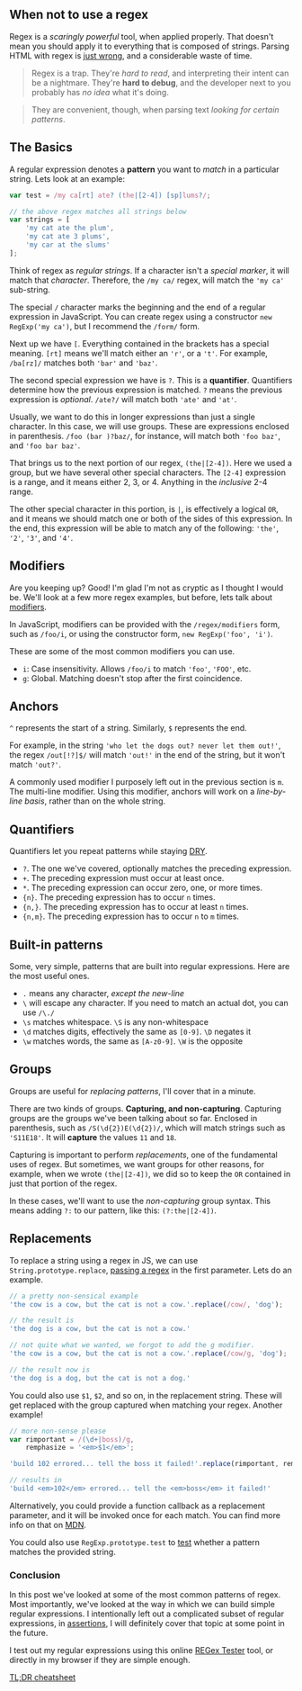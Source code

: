 ## When not to use a regex ##

Regex is a _scaringly powerful_ tool, when applied properly. That doesn't mean you should apply it to everything that is composed of strings. Parsing HTML with regex is [just wrong](http://stackoverflow.com/a/1732454/389745 "Legendary regex parsing answer on SO"), and a considerable waste of time.

> Regex is a trap. They're _hard to read_, and interpreting their intent can be a nightmare. They're **hard to debug**, and the developer next to you probably has _no idea_ what it's doing.

> They are convenient, though, when parsing text _looking for certain patterns_.

## The Basics ##

A regular expression denotes a **pattern** you want to _match_ in a particular string. Lets look at an example:

```js
var test = /my ca[rt] ate? (the|[2-4]) [sp]lums?/;

// the above regex matches all strings below
var strings = [
    'my cat ate the plum',
    'my cat ate 3 plums',
    'my car at the slums'
];
```

Think of regex as _regular strings_. If a character isn't a _special marker_, it will match that _character_. Therefore, the `/my ca/` regex, will match the `'my ca'` sub-string.

The special `/` character marks the beginning and the end of a regular expression in JavaScript. You can create regex using a constructor `new RegExp('my ca')`, but I recommend the `/form/` form.

Next up we have `[`. Everything contained in the brackets has a special meaning. `[rt]` means we'll match either an `'r'`, or a `'t'`. For example, `/ba[rz]/` matches both `'bar'` and `'baz'`.

The second special expression we have is `?`. This is a **quantifier**. Quantifiers determine how the previous expression is matched. `?` means the previous expression is _optional_. `/ate?/` will match both `'ate'` and `'at'`.

Usually, we want to do this in longer expressions than just a single character. In this case, we will use groups. These are expressions enclosed in parenthesis. `/foo (bar )?baz/`, for instance, will match both `'foo baz'`, and `'foo bar baz'`.

That brings us to the next portion of our regex, `(the|[2-4])`. Here we used a group, but we have several other special characters. The `[2-4]` expression is a range, and it means either 2, 3, or 4. Anything in the _inclusive_ 2-4 range.

The other special character in this portion, is `|`, is effectively a logical `OR`, and it means we should match one or both of the sides of this expression. In the end, this expression will be able to match any of the following: `'the'`, `'2'`, `'3'`, and `'4'`.

## Modifiers ##

Are you keeping up? Good! I'm glad I'm not as cryptic as I thought I would be. We'll look at a few more regex examples, but before, lets talk about [modifiers](http://www.regular-expressions.info/modifiers.html "Regular expression modifiers").

In JavaScript, modifiers can be provided with the `/regex/modifiers` form, such as `/foo/i`, or using the constructor form, `new RegExp('foo', 'i')`.

These are some of the most common modifiers you can use.

- `i`: Case insensitivity. Allows `/foo/i` to match `'foo'`, `'FOO'`, etc.
- `g`: Global. Matching doesn't stop after the first coincidence.

## Anchors ##

`^` represents the start of a string. Similarly, `$` represents the end. 

For example, in the string `'who let the dogs out? never let them out!'`, the regex `/out[!?]$/` will match `'out!'` in the end of the string, but it won't match `'out?'`.

A commonly used modifier I purposely left out in the previous section is `m`. The multi-line modifier. Using this modifier, anchors will work on a _line-by-line basis_, rather than on the whole string.

## Quantifiers ##

Quantifiers let you repeat patterns while staying [DRY](http://en.wikipedia.org/wiki/Don't_repeat_yourself "Don't Repeat Yourself principle").

- `?`. The one we've covered, optionally matches the preceding expression.
- `+`. The preceding expression must occur at least once.
- `*`. The preceding expression can occur zero, one, or more times.
- `{n}`. The preceding expression has to occur `n` times.
- `{n,}`. The preceding expression has to occur at least `n` times.
- `{n,m}`. The preceding expression has to occur `n` to `m` times.

## Built-in patterns ##

Some, very simple, patterns that are built into regular expressions. Here are the most useful ones.

- `.` means any character, _except the new-line_
- `\` will escape any character. If you need to match an actual dot, you can use `/\./`
- `\s` matches whitespace. `\S` is any non-whitespace
- `\d` matches digits, effectively the same as `[0-9]`. `\D` negates it
- `\w` matches words, the same as `[A-z0-9]`. `\W` is the opposite

## Groups ##

Groups are useful for _replacing patterns_, I'll cover that in a minute.

There are two kinds of groups. **Capturing, and non-capturing**. Capturing groups are the groups we've been talking about so far. Enclosed in parenthesis, such as `/S(\d{2})E(\d{2})/`, which will match strings such as `'S11E18'`. It will **capture** the values `11` and `18`.

Capturing is important to perform _replacements_, one of the fundamental uses of regex. But sometimes, we want groups for other reasons, for example, when we wrote `(the|[2-4])`, we did so to keep the `OR` contained in just that portion of the regex.

In these cases, we'll want to use the _non-capturing_ group syntax. This means adding `?:` to our pattern, like this: `(?:the|[2-4])`.

## Replacements ##

To replace a string using a regex in JS, we can use `String.prototype.replace`, [passing a regex](https://developer.mozilla.org/en/docs/JavaScript/Reference/Global_Objects/String/replace "replace - MDN") in the first parameter. Lets do an example.

```js
// a pretty non-sensical example
'the cow is a cow, but the cat is not a cow.'.replace(/cow/, 'dog');

// the result is
'the dog is a cow, but the cat is not a cow.'

// not quite what we wanted, we forgot to add the g modifier.
'the cow is a cow, but the cat is not a cow.'.replace(/cow/g, 'dog');

// the result now is
'the dog is a dog, but the cat is not a dog.'
```

You could also use `$1`, `$2`, and so on, in the replacement string. These will get replaced with the group captured when matching your regex. Another example!

```js
// more non-sense please
var rimportant = /(\d+|boss)/g,
    remphasize = '<em>$1</em>';

'build 102 errored... tell the boss it failed!'.replace(rimportant, remphasize);

// results in
'build <em>102</em> errored... tell the <em>boss</em> it failed!'
```

Alternatively, you could provide a function callback as a replacement parameter, and it will be invoked once for each match. You can find more info on that on [MDN](https://developer.mozilla.org/en/docs/JavaScript/Reference/Global_Objects/String/replace "replace - MDN").

You could also use `RegExp.prototype.test` to [test](https://developer.mozilla.org/en-US/docs/JavaScript/Reference/Global_Objects/RegExp/test "test - MDN") whether a pattern matches the provided string.

### Conclusion ###

In this post we've looked at some of the most common patterns of regex. Most importantly, we've looked at the way in which we can build simple regular expressions. I intentionally left out a complicated subset of regular expressions, in [assertions](http://www.regular-expressions.info/lookaround.html "Lookaround assertions"), I will definitely cover that topic at some point in the future.

I test out my regular expressions using this online [REGex Tester](http://regextester.com/ "REGex Tester Tool") tool, or directly in my browser if they are simple enough.

[TL;DR cheatsheet](https://i.imgur.com/UTlGckN.png "Regular Expressions Cheat Sheet")

